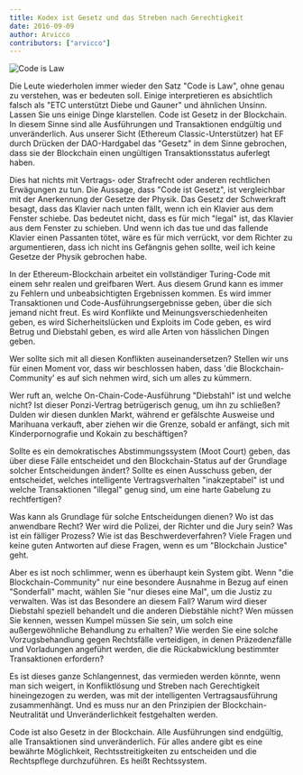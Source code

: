 ```yaml
---
title: Kodex ist Gesetz und das Streben nach Gerechtigkeit
date: 2016-09-09
author: Arvicco
contributors: ["arvicco"]
---
```

![Code is Law](./Law-Image.jpg)

Die Leute wiederholen immer wieder den Satz "Code is Law", ohne genau zu verstehen, was er bedeuten soll. Einige interpretieren es absichtlich falsch als "ETC unterstützt Diebe und Gauner" und ähnlichen Unsinn. Lassen Sie uns einige Dinge klarstellen. Code ist Gesetz in der Blockchain. In diesem Sinne sind alle Ausführungen und Transaktionen endgültig und unveränderlich. Aus unserer Sicht (Ethereum Classic-Unterstützer) hat EF durch Drücken der DAO-Hardgabel das "Gesetz" in dem Sinne gebrochen, dass sie der Blockchain einen ungültigen Transaktionsstatus auferlegt haben.

Dies hat nichts mit Vertrags- oder Strafrecht oder anderen rechtlichen Erwägungen zu tun. Die Aussage, dass "Code ist Gesetz", ist vergleichbar mit der Anerkennung der Gesetze der Physik. Das Gesetz der Schwerkraft besagt, dass das Klavier nach unten fällt, wenn ich ein Klavier aus dem Fenster schiebe. Das bedeutet nicht, dass es für mich "legal" ist, das Klavier aus dem Fenster zu schieben. Und wenn ich das tue und das fallende Klavier einen Passanten tötet, wäre es für mich verrückt, vor dem Richter zu argumentieren, dass ich nicht ins Gefängnis gehen sollte, weil ich keine Gesetze der Physik gebrochen habe.

In der Ethereum-Blockchain arbeitet ein vollständiger Turing-Code mit einem sehr realen und greifbaren Wert. Aus diesem Grund kann es immer zu Fehlern und unbeabsichtigten Ergebnissen kommen. Es wird immer Transaktionen und Code-Ausführungsergebnisse geben, über die sich jemand nicht freut. Es wird Konflikte und Meinungsverschiedenheiten geben, es wird Sicherheitslücken und Exploits im Code geben, es wird Betrug und Diebstahl geben, es wird alle Arten von hässlichen Dingen geben.

Wer sollte sich mit all diesen Konflikten auseinandersetzen? Stellen wir uns für einen Moment vor, dass wir beschlossen haben, dass 'die Blockchain-Community' es auf sich nehmen wird, sich um alles zu kümmern.

Wer ruft an, welche On-Chain-Code-Ausführung "Diebstahl" ist und welche nicht? Ist dieser Ponzi-Vertrag betrügerisch genug, um ihn zu schließen? Dulden wir diesen dunklen Markt, während er gefälschte Ausweise und Marihuana verkauft, aber ziehen wir die Grenze, sobald er anfängt, sich mit Kinderpornografie und Kokain zu beschäftigen?

Sollte es ein demokratisches Abstimmungssystem (Moot Court) geben, das über diese Fälle entscheidet und den Blockchain-Status auf der Grundlage solcher Entscheidungen ändert? Sollte es einen Ausschuss geben, der entscheidet, welches intelligente Vertragsverhalten "inakzeptabel" ist und welche Transaktionen "illegal" genug sind, um eine harte Gabelung zu rechtfertigen?

Was kann als Grundlage für solche Entscheidungen dienen? Wo ist das anwendbare Recht? Wer wird die Polizei, der Richter und die Jury sein? Was ist ein fälliger Prozess? Wie ist das Beschwerdeverfahren? Viele Fragen und keine guten Antworten auf diese Fragen, wenn es um "Blockchain Justice" geht.

Aber es ist noch schlimmer, wenn es überhaupt kein System gibt. Wenn "die Blockchain-Community" nur eine besondere Ausnahme in Bezug auf einen "Sonderfall" macht, wählen Sie "nur dieses eine Mal", um die Justiz zu verwalten. Was ist das Besondere an diesem Fall? Warum wird dieser Diebstahl speziell behandelt und die anderen Diebstähle nicht? Wen müssen Sie kennen, wessen Kumpel müssen Sie sein, um solch eine außergewöhnliche Behandlung zu erhalten? Wie werden Sie eine solche Vorzugsbehandlung gegen Rechtsfälle verteidigen, in denen Präzedenzfälle und Vorladungen angeführt werden, die die Rückabwicklung bestimmter Transaktionen erfordern?

Es ist dieses ganze Schlangennest, das vermieden werden könnte, wenn man sich weigert, in Konfliktlösung und Streben nach Gerechtigkeit hineingezogen zu werden, was mit der intelligenten Vertragsausführung zusammenhängt. Und es muss nur an den Prinzipien der Blockchain-Neutralität und Unveränderlichkeit festgehalten werden.

Code ist also Gesetz in der Blockchain. Alle Ausführungen sind endgültig, alle Transaktionen sind unveränderlich. Für alles andere gibt es eine bewährte Möglichkeit, Rechtsstreitigkeiten zu entscheiden und die Rechtspflege durchzuführen. Es heißt Rechtssystem.